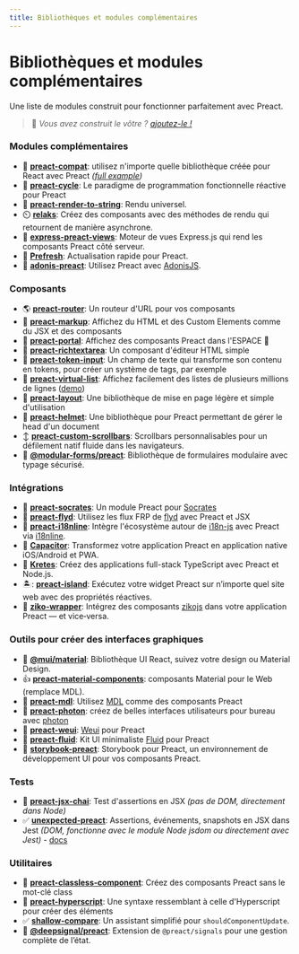 ```yaml
---
title: Bibliothèques et modules complémentaires
---
```


# Bibliothèques et modules complémentaires

Une liste de modules construit pour fonctionner parfaitement avec Preact.

> :information_desk_person: _Vous avez construit le vôtre ?
> [ajoutez-le !](https://github.com/preactjs/preact-www/blob/master/content/fr/about/libraries-addons.md)_


### Modules complémentaires

- :raised_hands: **[preact-compat](https://github.com/preactjs/preact-compat)**: utilisez n'importe quelle bibliothèque créée pour React avec Preact *([full example](https://github.com/developit/preact-compat-example))*
- :repeat: **[preact-cycle](https://github.com/developit/preact-cycle)**: Le paradigme de programmation fonctionnelle réactive pour Preact
- :page_facing_up: **[preact-render-to-string](https://github.com/preactjs/preact-render-to-string)**: Rendu universel.
- :timer_clock: **[relaks](https://github.com/trambarhq/relaks)**: Créez des composants avec des méthodes de rendu qui retournent de manière asynchrone.
- :nut_and_bolt: **[express-preact-views](https://github.com/edwjusti/express-preact-views)**: Moteur de vues Express.js qui rend les composants Preact côté serveur.
- :floppy_disk: **[Prefresh](https://github.com/JoviDeCroock/prefresh)**:  Actualisation rapide pour Preact.
- :bookmark_tabs: **[adonis-preact](https://github.com/DonsWayo/adonis-preact)**: Utilisez Preact avec [AdonisJS](https://adonisjs.com/).



### Composants

- :earth_americas: **[preact-router](https://github.com/preactjs/preact-router)**: Un routeur d'URL pour vos composants
- :bookmark_tabs: **[preact-markup](https://github.com/developit/preact-markup)**: Affichez du HTML et des Custom Elements comme du JSX et des composants
- :satellite: **[preact-portal](https://github.com/developit/preact-portal)**: Affichez des composants Preact dans l'ESPACE :milky_way:
- :pencil: **[preact-richtextarea](https://github.com/developit/preact-richtextarea)**: Un composant d'éditeur HTML simple
- :bookmark: **[preact-token-input](https://github.com/developit/preact-token-input)**: Un champ de texte qui transforme son contenu en tokens, pour créer un système de tags, par exemple
- :card_index: **[preact-virtual-list](https://github.com/developit/preact-virtual-list)**: Affichez facilement des listes de plusieurs millions de lignes ([demo](https://jsfiddle.net/developit/qqan9pdo/))
- :triangular_ruler: **[preact-layout](https://download.github.io/preact-layout/)**: Une bibliothèque de mise en page légère et simple d'utilisation
- :construction_worker: **[preact-helmet](https://github.com/download/preact-helmet)**: Une bibliothèque pour Preact permettant de gérer le head d'un document
- :arrow_up_down: **[preact-custom-scrollbars](https://github.com/lucafalasco/preact-custom-scrollbars)**: Scrollbars personnalisables pour un défilement natif fluide dans les navigateurs.
- 🧱 **[@modular-forms/preact](https://modularforms.dev/)**: Bibliothèque de formulaires modulaire avec typage sécurisé.


### Intégrations

- :thought_balloon: **[preact-socrates](https://github.com/matthewmueller/preact-socrates)**: Un module Preact pour [Socrates](http://github.com/matthewmueller/socrates)
- :rowboat: **[preact-flyd](https://github.com/xialvjun/preact-flyd)**: Utilisez les flux FRP de [flyd](https://github.com/paldepind/flyd) avec Preact et JSX
- :speech_balloon: **[preact-i18nline](https://github.com/download/preact-i18nline)**: Intègre l'écosystème autour de [i18n-js](https://github.com/everydayhero/i18n-js) avec Preact via [i18nline](https://github.com/download/i18nline).
- :diamond_shape_with_a_dot_inside: **[Capacitor](https://capacitorjs.com/solution/preact)**: Transformez votre application Preact en application native iOS/Android et PWA.
- :ice_cube: **[Kretes](https://kretes.dev/docs/howtos/preact-setup/)**: Créez des applications full-stack TypeScript avec Preact et Node.js.
- 🏝: **[preact-island](https://github.com/mwood23/preact-island)**: Exécutez votre widget Preact sur n’importe quel site web avec des propriétés réactives.
- 🧩 **[ziko-wrapper](https://github.com/zakarialaoui10/ziko-wrapper)**: Intégrez des composants [zikojs](https://github.com/zakarialaoui10/zikojs) dans votre application Preact —  et vice‑versa.


### Outils pour créer des interfaces graphiques
- 🎴 **[@mui/material](https://github.com/mui/material-ui/tree/master/examples/material-ui-preact)**: Bibliothèque UI React, suivez votre design ou Material Design.
- :thumbsup: **[preact-material-components](https://github.com/prateekbh/preact-material-components)**: composants Material pour le Web (remplace MDL).
- :white_square_button: **[preact-mdl](https://github.com/developit/preact-mdl)**: Utilisez [MDL](https://getmdl.io) comme des composants Preact
- :rocket: **[preact-photon](https://github.com/developit/preact-photon)**: créez de belles interfaces utilisateurs pour bureau avec [photon](http://photonkit.com)
- :penguin: **[preact-weui](https://github.com/afeiship/preact-weui)**: [Weui](https://github.com/afeiship/preact-weui) pour Preact
- 💅 **[preact-fluid](https://github.com/ajainvivek/preact-fluid)**: Kit UI minimaliste [Fluid](https://github.com/ajainvivek/preact-fluid) pour Preact
- :book: **[storybook-preact](https://github.com/storybooks/storybook/tree/next/app/preact)**: Storybook pour Preact, un environnement de développement UI pour vos composants Preact.



### Tests

- :microscope: **[preact-jsx-chai](https://github.com/developit/preact-jsx-chai)**: Test d'assertions en JSX _(pas de DOM, directement dans Node)_
- :white_check_mark: **[unexpected-preact](https://github.com/bruderstein/unexpected-preact)**: Assertions, événements, snapshots en JSX dans Jest _(DOM, fonctionne avec le module Node jsdom ou directement avec Jest)_ - [docs](https://bruderstein.github.io/unexpected-preact/)


### Utilitaires

- :tophat: **[preact-classless-component](https://github.com/ld0rman/preact-classless-component)**: Créez des composants Preact sans le mot-clé class
- :hammer: **[preact-hyperscript](https://github.com/queckezz/preact-hyperscript)**: Une syntaxe ressemblant à celle d'Hyperscript pour créer des éléments
- :white_check_mark: **[shallow-compare](https://github.com/tkh44/shallow-compare)**: Un assistant simplifié pour `shouldComponentUpdate`.
- :signal_strength: **[@deepsignal/preact](https://github.com/EthanStandel/deepsignal/tree/main/packages/preact)**: Extension de `@preact/signals` pour une gestion complète de l’état.
